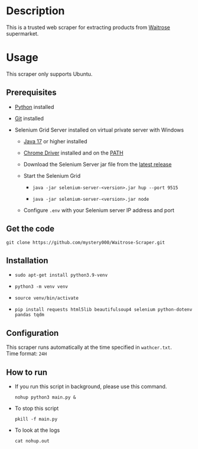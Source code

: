 # Description

This is a trusted web scraper for extracting products from [Waitrose](https://waitrose.com) supermarket.

# Usage

This scraper only supports Ubuntu.

## Prerequisites

- [Python](https://phoenixnap.com/kb/how-to-install-python-3-ubuntu) installed

- [Git](https://www.digitalocean.com/community/tutorials/how-to-install-git-on-ubuntu-20-04) installed

- Selenium Grid Server installed on virtual private server with Windows

  - [Java 17](https://www.oracle.com/java/technologies/javase/jdk17-archive-downloads.html) or higher installed

  - [Chrome Driver](https://edgedl.me.gvt1.com/edgedl/chrome/chrome-for-testing/120.0.6099.71/win64/chromedriver-win64.zip) installed and on the [PATH](https://www.selenium.dev/documentation/webdriver/troubleshooting/errors/driver_location/#use-the-path-environment-variable)<br /> 

  - Download the Selenium Server jar file from the [latest release](https://github.com/SeleniumHQ/selenium/releases/latest)

  - Start the Selenium Grid

    - `java -jar selenium-server-<version>.jar hup --port 9515`

    - `java -jar selenium-server-<version>.jar node`   

  - Configure `.env` with your Selenium server IP address and port

## Get the code

`git clone https://github.com/mystery000/Waitrose-Scraper.git` <br />

## Installation

- `sudo apt-get install python3.9-venv`

- `python3 -m venv venv`

- `source venv/bin/activate`

- `pip install requests html5lib beautifulsoup4 selenium python-dotenv pandas tqdm`

## Configuration

This scraper runs automatically at the time specified in `wathcer.txt`.<br />
Time format: `24H`

## How to run

- If you run this script in background, please use this command.

  `nohup python3 main.py &`

- To stop this script

  `pkill -f main.py`

- To look at the logs

  `cat nohup.out`
